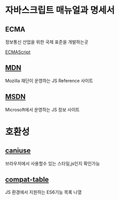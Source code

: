 # 자바스크립트 매뉴얼과 명세서

## ECMA
정보통신 산업을 위한 국제 표준을 개발하는곳

[ECMAScript](https://www.ecma-international.org/publications-and-standards/standards/ecma-262/)

## [MDN](https://developer.mozilla.org/en-US/docs/Web/JavaScript/Reference)
Mozilla 재단이 운영하는 JS Reference 사이트

## [MSDN](https://docs.microsoft.com/ko-kr/)
Microsoft에서 운영하는 JS 정보 사이트

# 호환성

## [caniuse](https://docs.microsoft.com/ko-kr/)

브라우저에서 사용할수 있는 스타일,js인지 확인가능

## [compat-table](https://kangax.github.io/compat-table/es6/)

JS 환경에서 지원하는 ES6기능 목록 나열
